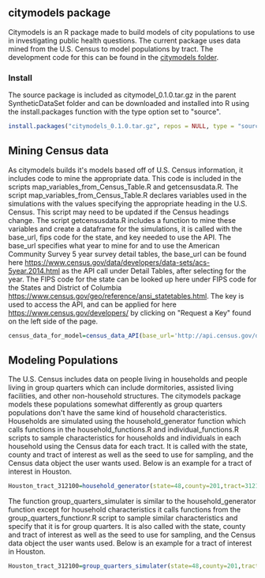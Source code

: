 
## citymodels package

Citymodels is an R package made to build models of city populations to use in investigating public health questions. The current package uses data mined from the U.S. Census to model populations by tract. The development code for this can be found in the [citymodels folder](https://github.com/DataAnalyticsinStudentHands/SyntheticDataSet/tree/master/citymodels). 

### Install

The source package is included as citymodel_0.1.0.tar.gz in the parent SyntheticDataSet folder and can be downloaded and installed into R using the install.packages function with the type option set to "source". 

```R
install.packages("citymodels_0.1.0.tar.gz", repos = NULL, type = "source")
```
## Mining Census data

As citymodels builds it's models based off of U.S. Census information, it includes code to mine the appropriate data. This code is included in the scripts map_variables_from_Census_Table.R and getcensusdata.R. The script map_variables_from_Census_Table.R declares variables used in the simulations with the values specifying the appropriate heading in the U.S. Census. This script may need to be updated if the Census headings change. The script getcensusdata.R includes a function to mine these variables and create a dataframe for the simulations, it is called with the base_url, fips code for the state, and key needed to use the API. The base_url specifies what year to mine for and to use the American Community Survey 5 year survey detail tables, the base_url can be found here https://www.census.gov/data/developers/data-sets/acs-5year.2014.html as the API call under Detail Tables, after selecting for the year. The FIPS code for the state can be looked up here under FIPS code for the States and District of Columbia https://www.census.gov/geo/reference/ansi_statetables.html. The key is used to access the API, and can be applied for here https://www.census.gov/developers/ by clicking on "Request a Key" found on the left side of the page.  

```R
census_data_for_model=census_data_API(base_url='http://api.census.gov/data/2014/acs5?',state=48,key="your_key_here")
```

## Modeling Populations

The U.S. Census includes data on people living in households and people living in group quarters which can include dormitories, assisted living facilities, and other non-household structures. The citymodels package models these populations somewhat differently as group quarters populations don't have the same kind of household characteristics. Households are simulated using the household_generator function which calls functions in the household_functions.R and individual_functions.R scripts to sample characteristics for households and individuals in each household using the Census data for each tract. It is called with the state, county and tract of interest as well as the seed to use for sampling, and the Census data object the user wants used. Below is an example for a tract of interest in Houston.

```R
Houston_tract_312100=household_generator(state=48,county=201,tract=312100,seed=1,Census_data=census_data_for_model)
```

The function group_quarters_simulater is similar to the household_generator function except for household characteristics it calls functions from the group_quarters_functionr.R script to sample similar characteristics and specify that it is for group quarters. It is also called with the state, county and tract of interest as well as the seed to use for sampling, and the Census data object the user wants used. Below is an example for a tract of interest in Houston.

```R
Houston_tract_312100=group_quarters_simulater(state=48,county=201,tract=312100,seed=1,Census_data=census_data_for_model)
```
